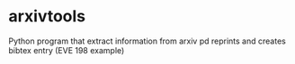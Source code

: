 # arxivtools
Python program that extract information from arxiv pd reprints and creates bibtex entry (EVE 198 example) 
